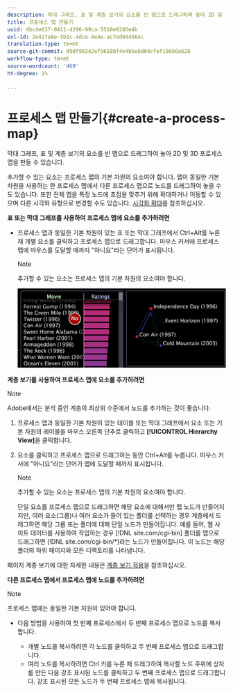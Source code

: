 ```yaml
---
description: 막대 그래프, 표 및 계층 보기의 요소를 빈 맵으로 드래그하여 놓아 2D 및 3D 프로세스 맵을 만들 수 있습니다.
title: 프로세스 맵 만들기
uuid: dbcde637-0411-4296-99ca-5510e0285e4b
exl-id: 2e417a8e-5b1c-4dce-9e4e-ac7ed044564c
translation-type: tm+mt
source-git-commit: d9df90242ef96188f4e4b5e6d04cfef196b0a628
workflow-type: tm+mt
source-wordcount: '469'
ht-degree: 1%

---
```


# 프로세스 맵 만들기{#create-a-process-map}

막대 그래프, 표 및 계층 보기의 요소를 빈 맵으로 드래그하여 놓아 2D 및 3D 프로세스 맵을 만들 수 있습니다.

추가할 수 있는 요소는 프로세스 맵의 기본 차원의 요소여야 합니다. 맵이 동일한 기본 차원을 사용하는 한 프로세스 맵에서 다른 프로세스 맵으로 노드를 드래그하여 놓을 수도 있습니다. 또한 전체 맵을 특정 노드에 초점을 맞추기 위해 확대하거나 이동할 수 있으며 다른 시각화 유형으로 변경할 수도 있습니다. [시각화 확대](../../../../home/c-get-started/c-vis/c-zoom-vis.md#concept-7e33670bb5344f78a316f1a84cc20530)를 참조하십시오.

**표 또는 막대 그래프를 사용하여 프로세스 맵에 요소를 추가하려면**

* 프로세스 맵과 동일한 기본 차원이 있는 표 또는 막대 그래프에서 Ctrl+Alt를 누른 채 개별 요소를 클릭하고 프로세스 맵으로 드래그합니다. 마우스 커서에 프로세스 맵에 마우스를 도달할 때까지 &quot;아니요&quot;라는 단어가 표시됩니다.

   >[!NOTE]
   >
   >추가할 수 있는 요소는 프로세스 맵의 기본 차원의 요소여야 합니다.

   ![](assets/vis_2DProcessMap_addPages.png)

**계층 보기를 사용하여 프로세스 맵에 요소를 추가하려면**

>[!NOTE]
>
>Adobe에서는 분석 중인 계층의 최상위 수준에서 노드를 추가하는 것이 좋습니다.

1. 프로세스 맵과 동일한 기본 차원이 있는 테이블 또는 막대 그래프에서 요소 또는 기본 차원의 레이블을 마우스 오른쪽 단추로 클릭하고 **[!UICONTROL Hierarchy View]**&#x200B;을 클릭합니다.
1. 요소를 클릭하고 프로세스 맵으로 드래그하는 동안 Ctrl+Alt를 누릅니다. 마우스 커서에 &quot;아니요&quot;라는 단어가 맵에 도달할 때까지 표시됩니다.

   >[!NOTE]
   >
   >추가할 수 있는 요소는 프로세스 맵의 기본 차원의 요소여야 합니다.

   단일 요소를 프로세스 맵으로 드래그하면 해당 요소에 대해서만 맵 노드가 만들어지지만, 여러 요소(그룹)나 여러 요소가 들어 있는 폴더를 선택하는 경우 계층에서 드래그하면 해당 그룹 또는 폴더에 대해 단일 노드가 만들어집니다. 예를 들어, 웹 사이트 데이터를 사용하여 작업하는 경우 [!DNL site.com/cgi-bin] 폴더를 맵으로 드래그하면 [!DNL site.com/cgi-bin/*]라는 노드가 만들어집니다. 이 노드는 해당 폴더의 하위 페이지와 모든 디렉토리를 나타냅니다.

페이지 계층 보기에 대한 자세한 내용은 [계층 보기 적용](../../../../home/c-get-started/c-analysis-vis/c-tables/c-hier-vews.md#concept-b461183424a841eb94f8143a0eaf9bff)을 참조하십시오.

**다른 프로세스 맵에서 프로세스 맵에 노드를 추가하려면**

>[!NOTE]
>
>프로세스 맵에는 동일한 기본 차원이 있어야 합니다.

* 다음 방법을 사용하여 첫 번째 프로세스에서 두 번째 프로세스 맵으로 노드를 복사합니다.

   * 개별 노드를 복사하려면 각 노드를 클릭하고 두 번째 프로세스 맵으로 드래그합니다.
   * 여러 노드를 복사하려면 Ctrl 키를 누른 채 드래그하여 복사할 노드 주위에 상자를 만든 다음 강조 표시된 노드를 클릭하고 두 번째 프로세스 맵으로 드래그합니다. 강조 표시된 모든 노드가 두 번째 프로세스 맵에 복사됩니다.
